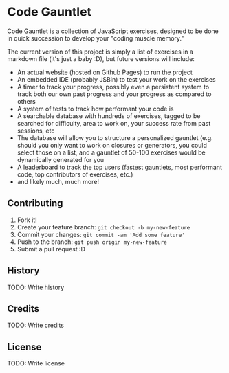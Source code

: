 
# Code Gauntlet

Code Gauntlet is a collection of JavaScript exercises, designed to be done in quick succession to develop your "coding muscle memory."

The current version of this project is simply a list of exercises in a markdown file (it's just a baby :D), but future versions will include:

* An actual website (hosted on Github Pages) to run the project
* An embedded IDE (probably JSBin) to test your work on the exercises
* A timer to track your progress, possibly even a persistent system to track both our own past progress and your progress as compared to others
* A system of tests to track how performant your code is
* A searchable database with hundreds of exercises, tagged to be searched for difficulty, area to work on, your success rate from past sessions, etc
* The database will allow you to structure a personalized gauntlet (e.g. should you only want to work on closures or generators, you could select those on a list, and a gauntlet of 50-100 exercises would be dynamically generated for you
* A leaderboard to track the top users (fastest gauntlets, most performant code, top contributors of exercises, etc.)
* and likely much, much more!

## Contributing
1. Fork it!
2. Create your feature branch: `git checkout -b my-new-feature`
3. Commit your changes: `git commit -am 'Add some feature'`
4. Push to the branch: `git push origin my-new-feature`
5. Submit a pull request :D
## History
TODO: Write history
## Credits
TODO: Write credits
## License
TODO: Write license
